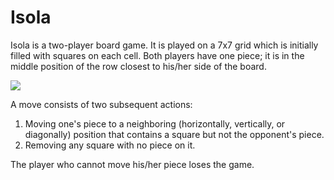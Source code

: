 # Isola

Isola is a two-player board game. It is played on a 7x7 grid which is initially filled with squares on each cell. 
Both players have one piece; it is in the middle position of the row closest to his/her side of the board. 

![](https://s3-ap-southeast-1.amazonaws.com/he-s3/media/images/Isola2.png)

A move consists of two subsequent actions: 

1. Moving one's piece to a neighboring (horizontally, vertically, or diagonally) position that contains a square but not the opponent's piece. 
2. Removing any square with no piece on it. 

The player who cannot move his/her piece loses the game. 
